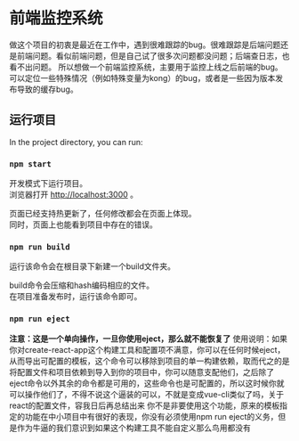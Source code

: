 # 前端监控系统

做这个项目的初衷是最近在工作中，遇到很难跟踪的bug。很难跟踪是后端问题还是前端问题。看似前端问题，但是自己试了很多次问题都没问题；后端查日志，也看不出问题。
所以想做一个前端监控系统，主要用于监控上线之后前端的bug。可以定位一些特殊情况（例如特殊变量为kong）的bug，或者是一些因为版本发布导致的缓存bug。

## 运行项目

In the project directory, you can run:

### `npm start`

开发模式下运行项目。<br>
浏览器打开 [http://localhost:3000](http://localhost:3000) 。

页面已经支持热更新了，任何修改都会在页面上体现。<br>
同时，页面上也能看到项目中存在的错误。

### `npm run build`

运行该命令会在根目录下新建一个build文件夹。<br>

build命令会压缩和hash编码相应的文件。<br>
在项目准备发布时，运行该命令即可。

### `npm run eject`

**注意：这是一个单向操作，一旦你使用eject，那么就不能恢复了**
使用说明：如果你对create-react-app这个构建工具和配置项不满意，你可以在任何时候eject，从而导出可配置的模板，这个命令可以移除到项目的单一构建依赖，取而代之的是将配置文件和项目依赖到导入到你的项目中，你可以随意支配他们，之后除了eject命令以外其余的命令都是可用的，这些命令也是可配置的，所以这时候你就可以操作他们了，不得不说这个逼装的可以，不就是变成vue-cli类似了吗，关于react的配置文件，容我日后再总结出来
你不是非要使用这个功能，原来的模板指定的功能在中小项目中有很好的表现，你没有必须使用npm run eject的义务，但是作为牛逼的我们意识到如果这个构建工具不能自定义那么鸟用都没有


